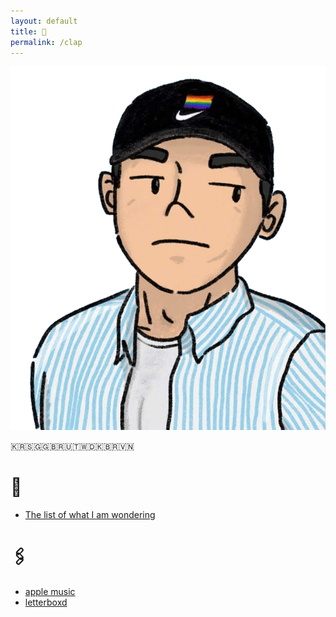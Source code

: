 ```yaml
---
layout: default
title: 🤙
permalink: /clap
---
```


![](assets/uploads/profile.png)

🇰🇷🇸🇬🇬🇧🇷🇺🇹🇼🇩🇰🇧🇷🇻🇳

# 📄

- [The list of what I am wondering](/wondering)

# 🖇️

- [apple music](https://music.apple.com/profile/getmyitunesback)
- [letterboxd](https://letterboxd.com/joxd/)
